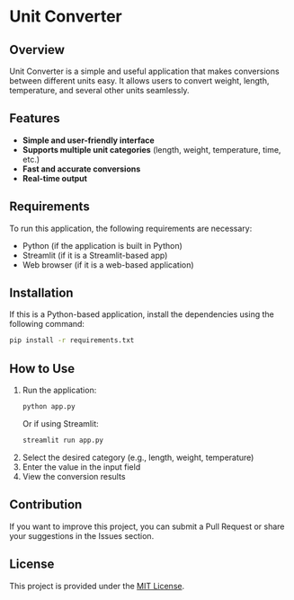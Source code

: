# Unit Converter

## Overview
Unit Converter is a simple and useful application that makes conversions between different units easy. It allows users to convert weight, length, temperature, and several other units seamlessly.

## Features
- **Simple and user-friendly interface**
- **Supports multiple unit categories** (length, weight, temperature, time, etc.)
- **Fast and accurate conversions**
- **Real-time output**

## Requirements
To run this application, the following requirements are necessary:
- Python (if the application is built in Python)
- Streamlit (if it is a Streamlit-based app)
- Web browser (if it is a web-based application)

## Installation
If this is a Python-based application, install the dependencies using the following command:
```bash
pip install -r requirements.txt
```

## How to Use
1. Run the application:
   ```bash
   python app.py
   ```
   Or if using Streamlit:
   ```bash
   streamlit run app.py
   ```
2. Select the desired category (e.g., length, weight, temperature)
3. Enter the value in the input field
4. View the conversion results

## Contribution
If you want to improve this project, you can submit a Pull Request or share your suggestions in the Issues section.

## License
This project is provided under the [MIT License](LICENSE).

